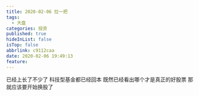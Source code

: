 ```yaml
---
title: 2020-02-06 拉一把
tags:
  - 大盘
categories: 投资
published: true
hideInList: false
isTop: false
abbrlink: c9112caa
date: 2020-02-06 19:49:13
feature:
---
```

已经上长了不少了
科技型基金都已经回本
既然已经看出哪个才是真正的好股票
那就应该要开始换股了
<!-- more -->

